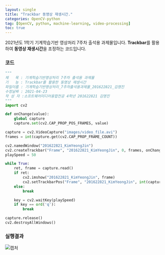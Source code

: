```yaml
---
layout: single
title: "Trackbar 동영상 재생시간."
categories: OpenCV-python
tag: [OpenCV, python, machine-learning, video-processing]
toc: true
---
```


2021년도 1학기 기계학습기반 영상처리 7주차 출석용 과제물입니다.
**Trackbar**를 활용하여 **동영상 재생시간**을 조정하는 코드입니다.

### 코드

```python
"""
제   목 : 기계학습기반영상처리 7주차 출석용 과제물
기   능 : Trackbar를 활용한 동영상 재생시간
파일이름 : 기계학습기반영상처리_7주차출석용과제물_201622821_김영진
수정날짜 : 2021-04-23
작 성 자 :소프트웨어미디어융합전공 4학년 201622821 김영진
"""
import cv2

def onChange(value):
    global capture
    capture.set(cv2.CAP_PROP_POS_FRAMES, value)

capture = cv2.VideoCapture("images/video_file.avi")
frames = int(capture.get(cv2.CAP_PROP_FRAME_COUNT))

cv2.namedWindow("201622821_KimYeongJin")
cv2.createTrackbar("Frame", "201622821_KimYeongJin", 0, frames, onChange)
playSpeed = 50

while True:
	ret, frame = capture.read()
	if ret:
		cv2.imshow("201622821_KimYeongJin", frame)
		cv2.setTrackbarPos("Frame", "201622821_KimYeongJin", int(capture.get(cv2.CAP_PROP_POS_FRAMES)))
	else:
		break

	key = cv2.waitKey(playSpeed)
	if key == ord('q'):
		break

capture.release()
cv2.destroyAllWindows()
```

### 실행결과

![캡처](../../images/2022-03-05-7weeks-HW/캡처.png)
